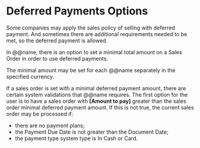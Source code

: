 # Deferred Payments Options
 
Some companies may apply the sales policy of selling with deferred payment. And sometimes there are additional requirements needed to be met, so the deferred payment is allowed.
 
In @@name, there is an option to set a minimal total amount on a Sales Order in order to use deferred payments.
 
The minimal amount may be set for each @@name separately in the specified currency.
 
If a sales order is set with a minimal deferred payment amount, there are certain system validations that @@name requires. 
The first option for the user is to have a sales order with **[Amount to pay]** greater than the sales order minimal deferred payment 
amount. If this is not true, the current sales order may be processed if:

- there are no payment plans;
- the Payment Due Date is not greater than the Document Date;
- the payment type system type is In Cash or Card.
